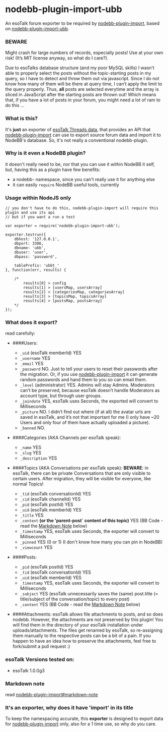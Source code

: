 nodebb-plugin-import-ubb
========================

An esoTalk forum exporter to be required by [nodebb-plugin-import](https://github.com/akhoury/nodebb-plugin-import), based on [nodebb-plugin-import-ubb](https://github.com/akhoury/nodebb-plugin-import-ubb).

### BEWARE

Might crash for large numbers of records, especially posts! Use at your own risk! (It’s MIT license anyway, so what do I care?).

Due to esoTalks database structure (and my poor MySQL skills) I wasn’t able to properly select the posts without the topic-starting posts in my query, so I have to detect and throw them out via javascript. Since I do not know how many of them will be there at query time, I can’t apply the limit to the query properly. Thus, **all** posts are selected everytime and the array is sliced in JavaScript after the starting posts are thrown out! Which means that, if you have a lot of posts in your forum, you might need a lot of ram to do this ...

### What is this?

It's __just__ an exporter of [esoTalk Threads data](http://esotalk.org/), that provides an API that [nodebb-plugin-import](https://github.com/akhoury/nodebb-plugin-import) can use to export source forum data and import it to NodeBB's database. So, it's not really a conventional nodebb-plugin.

### Why is it even a NodeBB plugin?

it doesn't really need to be, nor that you can use it within NodeBB it self, but, having this as a plugin have few benefits:
* a nodebb- namespace, since you can't really use it for anything else
* it can easily `require` NodeBB useful tools, currently

### Usage within NodeJS only

```
// you don't have to do this, nodebb-plugin-import will require this plugin and use its api
// but if you want a run a test

var exporter = require('nodebb-plugin-import-ubb');

exporter.testrun({
    dbhost: '127.0.0.1',
    dbport: 3306,
    dbname: 'ubb',
    dbuser: 'user',
    dbpass: 'password',

    tablePrefix: 'ubbt_'
}, function(err, results) {

    /*
        results[0] > config
        results[1] > [usersMap, usersArray]
        results[2] > [categoriesMap, categoriesArray]
        results[3] > [topicsMap, topicsArray]
        results[4] > [postsMap, postsArray]
    */
});

```

### What does it export?
read carefully:

- ####Users:
    * `_uid` (esoTalk memberId) YES
    * `_username` YES
    * `_email` YES
    * `_password` NO. Just to tell your users to reset their passwords after the migration. Or, if you use [nodebb-plugin-import](https://github.com/akhoury/nodebb-plugin-import) it can generate random passwords and hand them to you so can email them.
    * `_level` (administrator) YES. Admins will stay Admins. Moderators can’t be preserved, because esoTalk doesn’t handle Moderators as account type, but through user groups.
    * `_joindate` YES, esoTalk uses Seconds, the exported will convert to Milliseconds
    * `_picture` NO. I didn’t find out where (if at all) the avatar urls are saved in esoTalk, and it’s not that important for me (I only have ~20 Users and only four of them have actually uploaded a picture).
    * `_banned` NO.


- ####Categories (AKA Channels per esoTalk speak):
    * `_name` YES
    * `_slug` YES
    * `_description` YES

- ####Topics (AKA Conversations per esoTalk speak):
**BEWARE**: in esoTalk, there can be private Conversations that are only visible to certain users. After migration, they will be visible for everyone, like normal Topics!
    * `_tid` (esoTalk conversationId) YES
    * `_cid` (esoTalk channelId) YES
    * `_pid` (esoTalk postId) YES
    * `_uid` (esoTalk memberId) YES
    * `_title` YES
    * `_content` __(or the 'parent-post` content of this topic)__ YES (BB Code - read the [Markdown Note](#markdown-note) below)
    * `_timestamp` YES, esoTalk uses Seconds, the exporter will convert to Milliseconds
    * `_pinned` YES (0 or 1) (I don't know how many you can pin in NodeBB)
    * `_viewcount` YES

- ####Posts:
    * `_pid` (esoTalk postId) YES
    * `_tid` (esoTalk conversationId) YES
    * `_uid` (esoTalk memberId) YES
    * `_timestamp` YES, esoTalk uses Seconds, the exporter will convert to Milliseconds
    * `_subject` YES (esoTalk unnecessarily saves the (same) post.title (= title/subject of the conversation/topic) to every post)
    * `_content` YES (BB Code - read the [Markdown Note](#markdown-note) below)

- ####Attachments:
    esoTalk allows file attachments to posts, and so does nodebb. However, the attachments are not preserved by this plugin! You will find them in the directory of your esoTalk installation under uploads/attachments. The files get renamed by esoTalk, so re-assigning them manually to the respective posts can be a bit of a pain. If you happen to have an idea how to preserve the attachments, feel free to fork/submit a pull request :)

### esoTalk Versions tested on:
  - esoTalk 1.0.0g3

### Markdown note

read [nodebb-plugin-import#markdown-note](https://github.com/akhoury/nodebb-plugin-import#markdown-note)

### It's an exporter, why does it have 'import' in its title

To keep the namespacing accurate, this __exporter__ is designed to export data for [nodebb-plugin-import](https://github.com/akhoury/nodebb-plugin-import) only, also for a 1 time use, so why do you care.
